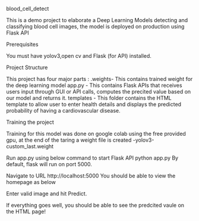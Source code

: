 blood_cell_detect

This is a demo project to elaborate a Deep Learning Models detecting and classifying blood cell images, the model is deployed on production using Flask API

Prerequisites

You must have yolov3,open cv and Flask (for API) installed.

Project Structure

This project has four major parts : 
.weights- This contains trained weight for the deep learning model 
app.py - This contains Flask APIs that receives users input through GUI or API calls, computes the precited value based on our model and returns it. 
templates - This folder contains the HTML template to allow user to enter health details and displays the predicted probability of having a cardiovascular disease.

Training the project

Training for this model was done on google colab using the free provided gpu, at the end of the taring a weight file is created 
-yolov3-custom_last.weight 

Run app.py using below command to start Flask API python app.py By default, flask will run on port 5000.

Navigate to URL http://localhost:5000 You should be able to view the homepage as below

Enter valid image and hit Predict.

If everything goes well, you should be able to see the predcited vaule on the HTML page! 
